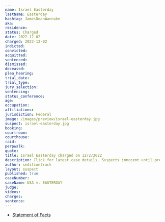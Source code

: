 ```yaml
---
name: Israel Easterday
lastName: Easterday
hashtag: JamesDeanWannabe
aka:
residence: 
status: Charged
date: 2022-12-02
charged: 2022-12-02
indicted:
convicted:
acquitted:
sentenced:
dismissed:
deceased:
plea_hearing:
trial_date:
trial_type:
jury_selection:
sentencing:
status_conference:
age:
occupation:
affiliations:
jurisdiction: Federal
image: /images/preview/israel-easterday.jpg
suspect: israel-easterday.jpg
booking:
courtroom:
courthouse:
raid:
perpwalk:
quote:
title: Israel Easterday charged on 12/2/2022
description: Click for latest case details. Suspects innocent until proven guilty.
author: seditiontrack
layout: suspect
published: true
caseNumber: 
caseName: USA v. EASTERDAY
judge:
videos:
charges:
sentence:
---
```

- [Statement of Facts](https://s3.documentcloud.org/documents/23460885/isreal-james-easterday.pdf)
